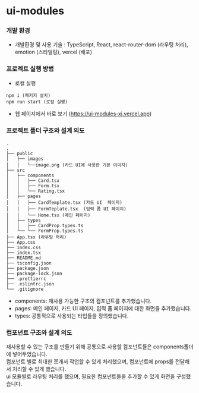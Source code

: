 # ui-modules

### 개발 환경
- 개발환경 및 사용 기술 : TypeScript, React, react-router-dom (라우팅 처리), emotion (스타일링), vercel (배포)

### 프로젝트 실행 방법

- 로컬 실행 
```
npm i (패키지 설치)
npm run start (로컬 실행)

```
- 웹 페이지에서 바로 보기 (https://ui-modules-xi.vercel.app)

### 프로젝트 폴더 구조와 설계 의도

```
.
.
├── public
│   ├── images
│   │   └──image.png (카드 UI에 사용한 기본 이미지)
├── src
│   ├── components
│   │   ├── Card.tsx
│   │   ├── Form.tsx
│   │   └── Rating.tsx
│   ├── pages
│   │   ├── CardTemplate.tsx (카드 UI  페이지)
│   │   ├── FormTeplate.tsx  (입력 폼 UI 페이지)
│   │   └── Home.tsx (메인 페이지)
│   ├── types
│   │   ├── CardProp.types.ts
│   └── └── FormProp.types.ts
├── App.tsx (라우팅 처리)
├── App.css
├── index.css 
├── index.tsx
├── README.md
├── tsconfig.json
├── package.json
├── package-lock.json
├── .prettierrc
├── .eslintrc.json
└── .gitignore

```
- components: 재사용 가능한 구조의 컴포넌트를 추가했습니다.
- pages: 메인 페이지, 카드 UI 페이지, 입력 폼 페이지에 대한 화면을 추가했습니다.
- types: 공통적으로 사용되는 타입들을 정의했습니다.

### 컴포넌트 구조와 설계 의도
재사용할 수 있는 구조를 만들기 위해 공통으로 사용할 컴포넌트들은 components폴더에 넣어두었습니다. <br/>
컴포넌트 별로 최대한 쪼개서 작업할 수 있게 처리했으며, 컴포넌트에 props를 전달해서 처리할 수 있게 했습니다. <br/>
ui 모듈별로 라우팅 처리를 했으며, 필요한 컴포넌트들을 추가할 수 있게 화면을 구성했습니다.

